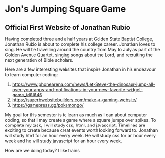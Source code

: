 # Jon's Jumping Square Game

## Official First Website of Jonathan Rubio

Having completed three and a half years at Golden State Baptist College, Jonathan Rubio is about to complete his college career. Jonathan loves to sing. He will be travelling around the country from May to July as part of the Golden Avenue Quartet, singing songs about the Lord, and recruiting the next generation of Bible scholars. 

Here are a few interesting websites that inspire Jonathan in his endeavour to learn computer coding:
1. https://www.phonearena.com/news/Let-Steve-the-dinosaur-jump-all-over-your-apps-and-notifications-in-your-new-favorite-widget-game_id81645
2. https://superbwebsitebuilders.com/make-a-gaming-website/
3. https://gamepress.gg/pokemongo/

My goal for this semester is to learn as much as I can about computer coding, so that I may create a game where a square jumps over spikes. To complete my task, I will study css, html, and javascript.
Timelines are exciting to create because creat events worth looking forward to. Jonathan will study html for an hour every week. He will study
css for an hour every week and he will study javascript for an hour every week.

How are we doing today?
I like trains

